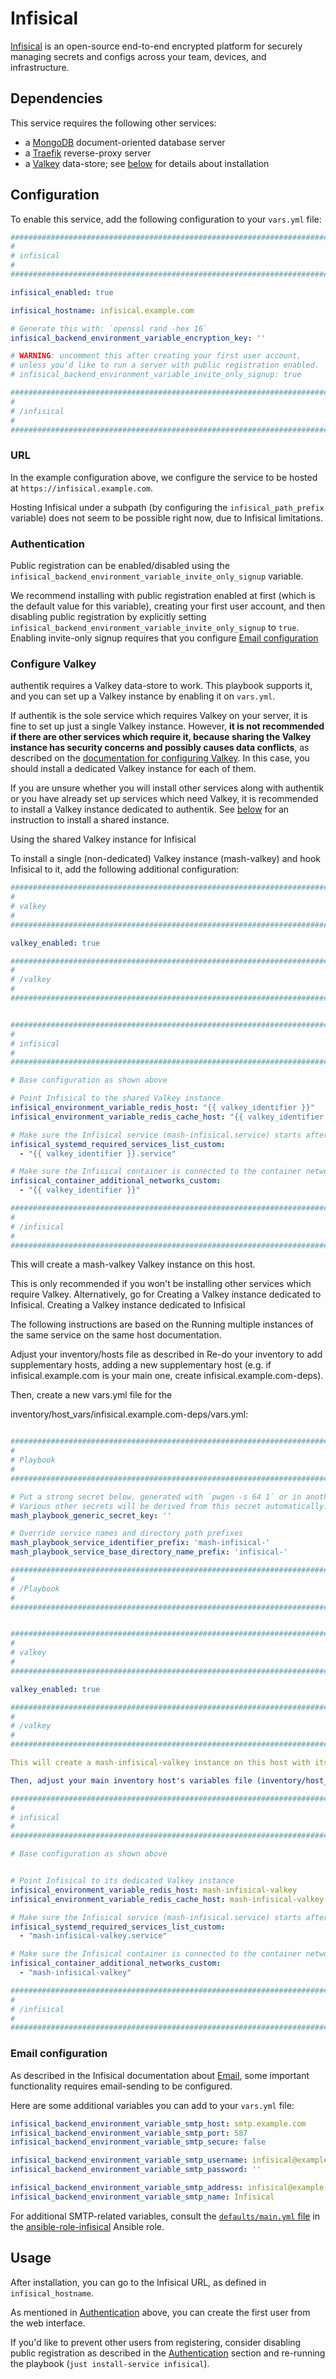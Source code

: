 <!--
SPDX-FileCopyrightText: 2023 Slavi Pantaleev
SPDX-FileCopyrightText: 2025 Suguru Hirahara

SPDX-License-Identifier: AGPL-3.0-or-later
-->

# Infisical

[Infisical](https://infisical.com/) is an open-source end-to-end encrypted platform for securely managing secrets and configs across your team, devices, and infrastructure.


## Dependencies

This service requires the following other services:

- a [MongoDB](mongodb.md) document-oriented database server
- a [Traefik](traefik.md) reverse-proxy server
- a [Valkey](valkey.md) data-store; see [below](#configure-valkey) for details about installation


## Configuration

To enable this service, add the following configuration to your `vars.yml` file:

```yaml
########################################################################
#                                                                      #
# infisical                                                            #
#                                                                      #
########################################################################

infisical_enabled: true

infisical_hostname: infisical.example.com

# Generate this with: `openssl rand -hex 16`
infisical_backend_environment_variable_encryption_key: ''

# WARNING: uncomment this after creating your first user account,
# unless you'd like to run a server with public registration enabled.
# infisical_backend_environment_variable_invite_only_signup: true

########################################################################
#                                                                      #
# /infisical                                                           #
#                                                                      #
########################################################################
```


### URL

In the example configuration above, we configure the service to be hosted at `https://infisical.example.com`.

Hosting Infisical under a subpath (by configuring the `infisical_path_prefix` variable) does not seem to be possible right now, due to Infisical limitations.


### Authentication

Public registration can be enabled/disabled using the `infisical_backend_environment_variable_invite_only_signup` variable.

We recommend installing with public registration enabled at first (which is the default value for this variable), creating your first user account, and then disabling public registration by explicitly setting `infisical_backend_environment_variable_invite_only_signup` to `true`. Enabling invite-only signup requires that you configure [Email configuration](#email-configuration)

### Configure Valkey

authentik requires a Valkey data-store to work. This playbook supports it, and you can set up a Valkey instance by enabling it on `vars.yml`.

If authentik is the sole service which requires Valkey on your server, it is fine to set up just a single Valkey instance. However, **it is not recommended if there are other services which require it, because sharing the Valkey instance has security concerns and possibly causes data conflicts**, as described on the [documentation for configuring Valkey](valkey.md). In this case, you should install a dedicated Valkey instance for each of them.

If you are unsure whether you will install other services along with authentik or you have already set up services which need Valkey, it is recommended to install a Valkey instance dedicated to authentik. See [below](#setting-up-a-shared-valkey-instance) for an instruction to install a shared instance.

Using the shared Valkey instance for Infisical

To install a single (non-dedicated) Valkey instance (mash-valkey) and hook Infisical to it, add the following additional configuration:

```yaml
########################################################################
#                                                                      #
# valkey                                                               #
#                                                                      #
########################################################################

valkey_enabled: true

########################################################################
#                                                                      #
# /valkey                                                              #
#                                                                      #
########################################################################


########################################################################
#                                                                      #
# infisical                                                            #
#                                                                      #
########################################################################

# Base configuration as shown above

# Point Infisical to the shared Valkey instance
infisical_environment_variable_redis_host: "{{ valkey_identifier }}"
infisical_environment_variable_redis_cache_host: "{{ valkey_identifier }}"

# Make sure the Infisical service (mash-infisical.service) starts after the shared Valkey service (mash-valkey.service)
infisical_systemd_required_services_list_custom:
  - "{{ valkey_identifier }}.service"

# Make sure the Infisical container is connected to the container network of the shared Valkey service (mash-valkey)
infisical_container_additional_networks_custom:
  - "{{ valkey_identifier }}"

########################################################################
#                                                                      #
# /infisical                                                           #
#                                                                      #
########################################################################
```

This will create a mash-valkey Valkey instance on this host.

This is only recommended if you won't be installing other services which require Valkey. Alternatively, go for Creating a Valkey instance dedicated to Infisical.
Creating a Valkey instance dedicated to Infisical

The following instructions are based on the Running multiple instances of the same service on the same host documentation.

Adjust your inventory/hosts file as described in Re-do your inventory to add supplementary hosts, adding a new supplementary host (e.g. if infisical.example.com is your main one, create infisical.example.com-deps).

Then, create a new vars.yml file for the

inventory/host_vars/infisical.example.com-deps/vars.yml:

```yaml

########################################################################
#                                                                      #
# Playbook                                                             #
#                                                                      #
########################################################################

# Put a strong secret below, generated with `pwgen -s 64 1` or in another way
# Various other secrets will be derived from this secret automatically.
mash_playbook_generic_secret_key: ''

# Override service names and directory path prefixes
mash_playbook_service_identifier_prefix: 'mash-infisical-'
mash_playbook_service_base_directory_name_prefix: 'infisical-'

########################################################################
#                                                                      #
# /Playbook                                                            #
#                                                                      #
########################################################################


########################################################################
#                                                                      #
# valkey                                                               #
#                                                                      #
########################################################################

valkey_enabled: true

########################################################################
#                                                                      #
# /valkey                                                              #
#                                                                      #
########################################################################

This will create a mash-infisical-valkey instance on this host with its data in /mash/infisical-valkey.

Then, adjust your main inventory host's variables file (inventory/host_vars/infisical.example.com/vars.yml) like this:

########################################################################
#                                                                      #
# infisical                                                            #
#                                                                      #
########################################################################

# Base configuration as shown above


# Point Infisical to its dedicated Valkey instance
infisical_environment_variable_redis_host: mash-infisical-valkey
infisical_environment_variable_redis_cache_host: mash-infisical-valkey

# Make sure the Infisical service (mash-infisical.service) starts after its dedicated Valkey service (mash-infisical-valkey.service)
infisical_systemd_required_services_list_custom:
  - "mash-infisical-valkey.service"

# Make sure the Infisical container is connected to the container network of its dedicated Valkey service (mash-infisical-valkey)
infisical_container_additional_networks_custom:
  - "mash-infisical-valkey"

########################################################################
#                                                                      #
# /infisical                                                           #
#                                                                      #
########################################################################
```

### Email configuration

As described in the Infisical documentation about [Email](https://infisical.com/docs/self-hosting/configuration/email), some important functionality requires email-sending to be configured.

Here are some additional variables you can add to your `vars.yml` file:

```yaml
infisical_backend_environment_variable_smtp_host: smtp.example.com
infisical_backend_environment_variable_smtp_port: 587
infisical_backend_environment_variable_smtp_secure: false

infisical_backend_environment_variable_smtp_username: infisical@example.com
infisical_backend_environment_variable_smtp_password: ''

infisical_backend_environment_variable_smtp_address: infisical@example.com
infisical_backend_environment_variable_smtp_name: Infisical
```

For additional SMTP-related variables, consult the [`defaults/main.yml` file](https://github.com/mother-of-all-self-hosting/ansible-role-infisical/blob/main/defaults/main.yml) in the [ansible-role-infisical](https://github.com/mother-of-all-self-hosting/ansible-role-infisical) Ansible role.


## Usage

After installation, you can go to the Infisical URL, as defined in `infisical_hostname`.

As mentioned in [Authentication](#authentication) above, you can create the first user from the web interface.

If you'd like to prevent other users from registering, consider disabling public registration as described in the [Authentication](#authentication) section and re-running the playbook (`just install-service infisical`).
